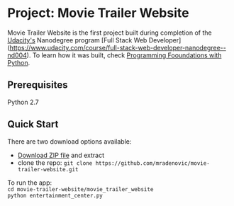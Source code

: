 # Project: Movie Trailer Website

Movie Trailer Website is the first project built during completion of the [Udacity's](https://www.udacity.com/) Nanodegree program [Full Stack Web Developer] (https://www.udacity.com/course/full-stack-web-developer-nanodegree--nd004). To learn how it was built, check [Programming Fooundations with Python](https://www.udacity.com/course/programming-foundations-with-python--ud036).

## Prerequisites
Python 2.7
## Quick Start
There are two download options available:

* [Download ZIP file]() and extract
* clone the repo: `git clone https://github.com/mradenovic/movie-trailer-website.git`

To run the app:  
`cd movie-trailer-website/movie_trailer_website`  
`python entertainment_center.py`  